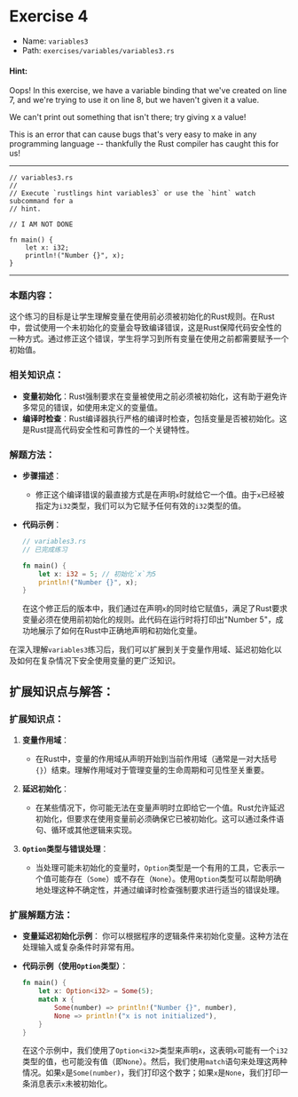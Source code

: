 # Exercise 4

- Name: ```variables3```
- Path: ```exercises/variables/variables3.rs```
#### Hint: 

Oops! In this exercise, we have a variable binding that we've created on line 7, and we're trying to use it on line 8, but we haven't given it a value. 

We can't print out something that isn't there; try giving x a value!

This is an error that can cause bugs that's very easy to make in any programming language -- thankfully the Rust compiler has caught this for us!


---



```rust,editable
// variables3.rs
//
// Execute `rustlings hint variables3` or use the `hint` watch subcommand for a
// hint.

// I AM NOT DONE

fn main() {
    let x: i32;
    println!("Number {}", x);
}

```

---

### 本题内容：

这个练习的目标是让学生理解变量在使用前必须被初始化的Rust规则。在Rust中，尝试使用一个未初始化的变量会导致编译错误，这是Rust保障代码安全性的一种方式。通过修正这个错误，学生将学习到所有变量在使用之前都需要赋予一个初始值。

### 相关知识点：

- **变量初始化**：Rust强制要求在变量被使用之前必须被初始化，这有助于避免许多常见的错误，如使用未定义的变量值。
- **编译时检查**：Rust编译器执行严格的编译时检查，包括变量是否被初始化。这是Rust提高代码安全性和可靠性的一个关键特性。

### 解题方法：

- **步骤描述**：
  - 修正这个编译错误的最直接方式是在声明`x`时就给它一个值。由于`x`已经被指定为`i32`类型，我们可以为它赋予任何有效的`i32`类型的值。

- **代码示例**：
    ```rust
    // variables3.rs
    // 已完成练习
    
    fn main() {
        let x: i32 = 5; // 初始化`x`为5
        println!("Number {}", x);
    }
    ```
    在这个修正后的版本中，我们通过在声明`x`的同时给它赋值`5`，满足了Rust要求变量必须在使用前初始化的规则。此代码在运行时将打印出"Number 5"，成功地展示了如何在Rust中正确地声明和初始化变量。

在深入理解`variables3`练习后，我们可以扩展到关于变量作用域、延迟初始化以及如何在复杂情况下安全使用变量的更广泛知识。

## 扩展知识点与解答：

### 扩展知识点：

1. **变量作用域**：
   - 在Rust中，变量的作用域从声明开始到当前作用域（通常是一对大括号`{}`）结束。理解作用域对于管理变量的生命周期和可见性至关重要。

2. **延迟初始化**：
   - 在某些情况下，你可能无法在变量声明时立即给它一个值。Rust允许延迟初始化，但要求在使用变量前必须确保它已被初始化。这可以通过条件语句、循环或其他逻辑来实现。

3. **`Option`类型与错误处理**：
   - 当处理可能未初始化的变量时，`Option`类型是一个有用的工具，它表示一个值可能存在（`Some`）或不存在（`None`）。使用`Option`类型可以帮助明确地处理这种不确定性，并通过编译时检查强制要求进行适当的错误处理。

### 扩展解题方法：

- **变量延迟初始化示例**：
  你可以根据程序的逻辑条件来初始化变量。这种方法在处理输入或复杂条件时非常有用。

- **代码示例（使用`Option`类型）**：
    ```rust
    fn main() {
        let x: Option<i32> = Some(5);
        match x {
            Some(number) => println!("Number {}", number),
            None => println!("x is not initialized"),
        }
    }
    ```
    在这个示例中，我们使用了`Option<i32>`类型来声明`x`，这表明`x`可能有一个`i32`类型的值，也可能没有值（即`None`）。然后，我们使用`match`语句来处理这两种情况。如果`x`是`Some(number)`，我们打印这个数字；如果`x`是`None`，我们打印一条消息表示`x`未被初始化。
